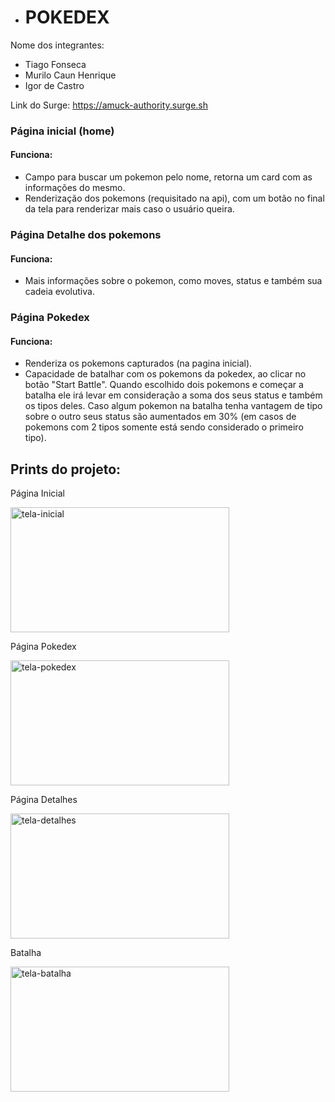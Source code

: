 - # POKEDEX

Nome dos integrantes: 
- Tiago Fonseca
- Murilo Caun Henrique
- Igor de Castro

Link do Surge: https://amuck-authority.surge.sh

### Página inicial (home)
#### Funciona:<br>

- Campo para buscar um pokemon pelo nome, retorna um card com as informações do mesmo.
- Renderização dos pokemons (requisitado na api), com um botão no final da tela para renderizar mais caso o usuário queira.

### Página Detalhe dos pokemons
#### Funciona:<br>

- Mais informações sobre o pokemon, como moves, status e também sua cadeia evolutiva.

### Página Pokedex
#### Funciona:<br>

- Renderiza os pokemons capturados (na pagina inicial).
- Capacidade de batalhar com os pokemons da pokedex, ao clicar no botão "Start Battle". Quando escolhido dois pokemons e começar a batalha ele irá levar em consideração a soma dos seus status e também os tipos deles. Caso algum pokemon na batalha tenha vantagem de tipo sobre o outro seus status são aumentados em 30% (em casos de pokemons com 2 tipos somente está sendo considerado o primeiro tipo).

## Prints do projeto:

<p>Página Inicial</p>
<img src=".png" alt="tela-inicial" width="350px" height="200px"/>

<p>Página Pokedex</p>
<img src="https://user-images.githubusercontent.com/104534180/180691810-a00c8a89-0f64-4dce-8458-e44ebdf1a24a.png" alt="tela-pokedex" width="350px" height="200px"/>

<p>Página Detalhes</p>
<img src="https://user-images.githubusercontent.com/100432523/180667351-127c865e-5c08-4b07-9df9-06e6935d8a59.png" alt="tela-detalhes" width="350px" height="200px"/>

<p>Batalha</p>
<img src="https://user-images.githubusercontent.com/100432523/180667348-58cf8554-d398-4ffd-b5ea-60b17b5c4bd1.png" alt="tela-batalha" width="350px" height="200px"/>
